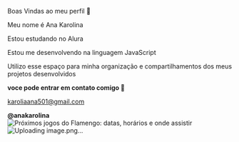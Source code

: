Boas Vindas ao meu perfil 🌛

Meu nome é Ana Karolina

Estou estudando no Alura

Estou me desenvolvendo na linguagem JavaScript

Utilizo esse espaço para minha organização e compartilhamentos dos meus projetos desenvolvidos

**voce pode entrar em contato comigo 📱**

karoliaana501@gmail.com

**@anakarolina**
<img src="https://mundorubronegro.com/wp-content/uploads/2024/04/flamengo-v-palestino-copa-conmebol-libertadores-2024-scaled.jpg" alt="Próximos jogos do Flamengo: datas, horários e onde assistir"/>![Uploading image.png…]()
